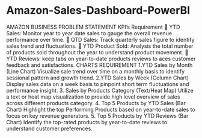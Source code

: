 # Amazon-Sales-Dashboard-PowerBI


AMAZON BUSINESS PROBLEM STATEMENT
KPI’s Requirement
	YTD Sales: Monitor year to year date sales to gauge the overall revenue performance over time.
	QTD Sales: Track quarterly sales figure to identify sales trend and fluctuations.
	YTD Product Sold: Analysis the total number of products sold throughout the year to understand product movement.
	 YTD Reviews: keep tabs on year-to-date products reviews to aces customer feedback and satisfactions.
CHARTS REQUIREMENT
1.YTD Sales by Month (Line Chart)
	Visualize sale trend over time on a monthly basis to identify sessional pattern and growth trend.
2.YTD Sales by Week (Column Chart)
	Display sales data on a week basis to pinpoint short term fluctuations and performance insight.
3. Sales by Products Category (Text/Heat Map)
Utilize a text or heat map visualization to provide high level overview of sales across different products category.
4. Top 5 Products by YTD Sales (Bar Chart)
	Highlight the top Performing Products based on year-to-date sales to focus on key revenue generators.
5. Top 5 Products by YTD Reviews (Bar Chart)
	Identify the top-rated products by year-to-date reviews to understand customer preferences.




